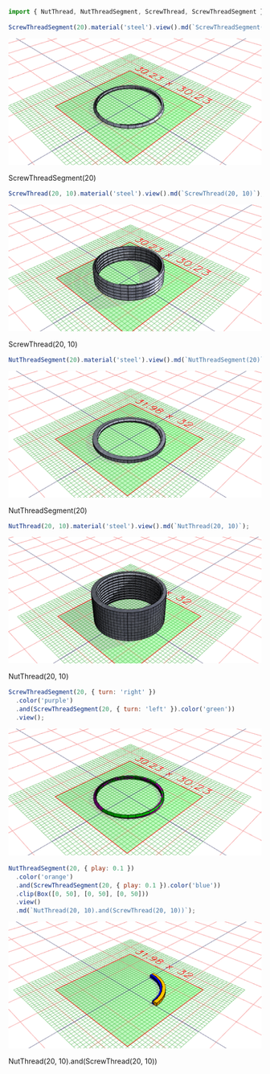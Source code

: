 ```JavaScript
import { NutThread, NutThreadSegment, ScrewThread, ScrewThreadSegment } from './bolt.nb';
```

```JavaScript
ScrewThreadSegment(20).material('steel').view().md(`ScrewThreadSegment(20)`);
```

![Image](examples.md.0.png)

ScrewThreadSegment(20)

```JavaScript
ScrewThread(20, 10).material('steel').view().md(`ScrewThread(20, 10)`);
```

![Image](examples.md.1.png)

ScrewThread(20, 10)

```JavaScript
NutThreadSegment(20).material('steel').view().md(`NutThreadSegment(20)`);
```

![Image](examples.md.2.png)

NutThreadSegment(20)

```JavaScript
NutThread(20, 10).material('steel').view().md(`NutThread(20, 10)`);
```

![Image](examples.md.3.png)

NutThread(20, 10)

```JavaScript
ScrewThreadSegment(20, { turn: 'right' })
  .color('purple')
  .and(ScrewThreadSegment(20, { turn: 'left' }).color('green'))
  .view();
```

![Image](examples.md.4.png)

```JavaScript
NutThreadSegment(20, { play: 0.1 })
  .color('orange')
  .and(ScrewThreadSegment(20, { play: 0.1 }).color('blue'))
  .clip(Box([0, 50], [0, 50], [0, 50]))
  .view()
  .md(`NutThread(20, 10).and(ScrewThread(20, 10))`);
```

![Image](examples.md.5.png)

NutThread(20, 10).and(ScrewThread(20, 10))
